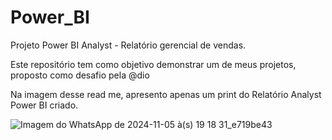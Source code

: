 # Power_BI
Projeto Power BI Analyst - Relatório gerencial de vendas.

Este repositório tem como objetivo demonstrar um de meus projetos, proposto como desafio pela @dio

Na imagem desse read me, apresento apenas um print do Relatório Analyst Power BI criado.

![Imagem do WhatsApp de 2024-11-05 à(s) 19 18 31_e719be43](https://github.com/user-attachments/assets/5d1673ec-54bb-4cb8-a506-391c87818487)



